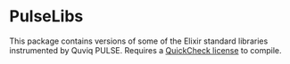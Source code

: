 PulseLibs
=========

This package contains versions of some of the Elixir standard libraries
instrumented by Quviq PULSE. Requires a [QuickCheck
license](http://www.quviq.com) to compile.
